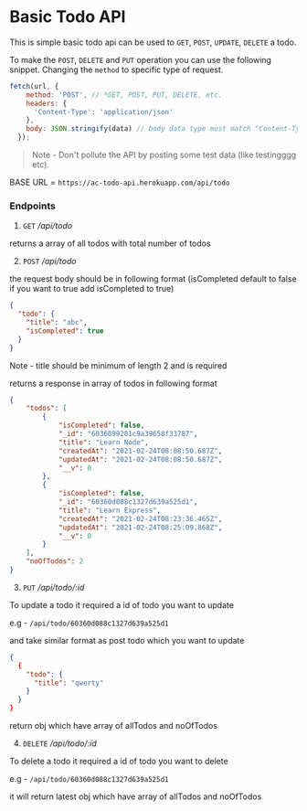 # Basic Todo API

This is simple basic todo api can be used to `GET`, `POST`, `UPDATE`, `DELETE` a todo.

To make the `POST`, `DELETE` and `PUT` operation you can use the following snippet. Changing the `method` to specific type of request.

```js
fetch(url, {
    method: 'POST', // *GET, POST, PUT, DELETE, etc.
    headers: {
      'Content-Type': 'application/json'
    },
    body: JSON.stringify(data) // body data type must match "Content-Type" header
  });
```

> Note - Don't pollute the API by posting some test data (like testingggg etc).

BASE URL = `https://ac-todo-api.herokuapp.com/api/todo`

### Endpoints

1. `GET` */api/todo*

returns a array of all todos with total number of todos

2. `POST` */api/todo*

the request body should be in following format (isCompleted default to false if you want to true add isCompleted to true)

```json
{
  "todo": {
    "title": "abc",
    "isCompleted": true
  }
}
```

Note - title should be minimum of length 2 and is required

returns a response in array of todos in following format

```json
{
    "todos": [
        {
            "isCompleted": false,
            "_id": "6036099201c9a39658f33787",
            "title": "Learn Node",
            "createdAt": "2021-02-24T08:08:50.687Z",
            "updatedAt": "2021-02-24T08:08:50.687Z",
            "__v": 0
        },
        {
            "isCompleted": false,
            "_id": "60360d088c1327d639a525d1",
            "title": "Learn Express",
            "createdAt": "2021-02-24T08:23:36.465Z",
            "updatedAt": "2021-02-24T08:25:09.868Z",
            "__v": 0
        }
    ],
    "noOfTodos": 2
}
```

3. `PUT` */api/todo/:id*

To update a todo it required a id of todo you want to update

e.g - `/api/todo/60360d088c1327d639a525d1`

and take similar format as post todo which you want to update

```json
{
  {
    "todo": {
      "title": "qwerty"
    }
  }
}
```

return obj which have array of allTodos and noOfTodos

4. `DELETE` */api/todo/:id*

To delete a todo it required a id of todo you want to delete

e.g - `/api/todo/60360d088c1327d639a525d1`

it will return latest obj which have array of allTodos and noOfTodos
